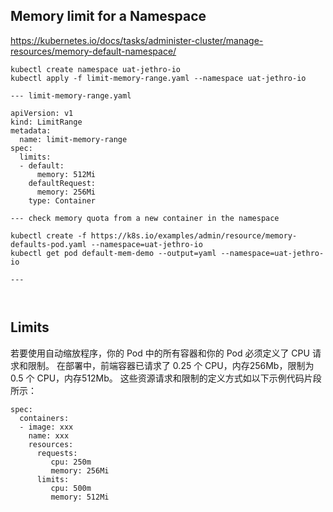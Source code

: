 ## Memory limit for a Namespace
https://kubernetes.io/docs/tasks/administer-cluster/manage-resources/memory-default-namespace/  
```
kubectl create namespace uat-jethro-io
kubectl apply -f limit-memory-range.yaml --namespace uat-jethro-io

--- limit-memory-range.yaml

apiVersion: v1
kind: LimitRange
metadata:
  name: limit-memory-range
spec: 
  limits:
  - default: 
      memory: 512Mi
    defaultRequest:
      memory: 256Mi
    type: Container
    
--- check memory quota from a new container in the namespace 

kubectl create -f https://k8s.io/examples/admin/resource/memory-defaults-pod.yaml --namespace=uat-jethro-io
kubectl get pod default-mem-demo --output=yaml --namespace=uat-jethro-io
    
---



```






## Limits
若要使用自动缩放程序，你的 Pod 中的所有容器和你的 Pod 必须定义了 CPU 请求和限制。
在部署中，前端容器已请求了 0.25 个 CPU，内存256Mb，限制为 0.5 个 CPU，内存512Mb。 这些资源请求和限制的定义方式如以下示例代码片段所示：  
```
spec: 
  containers:
  - image: xxx
    name: xxx
    resources:
      requests:
         cpu: 250m
         memory: 256Mi
      limits:
         cpu: 500m
         memory: 512Mi
```     
